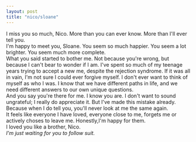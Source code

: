 ```yaml
---
layout: post
title: "nico/sloane"
---
```


I miss you so much, Nico. More than you can ever know. More than I'll ever tell you.<br>
I'm happy to meet you, Sloane. You seem so much happier. You seem a lot brighter. You seem much more complete.<br>
What you said started to bother me. Not because you're wrong, but because I can't bear to wonder if I am. I've spent so much of my teenage years trying to accept a new me, despite the rejection syndrome. If it was all in vain, I'm not sure I could ever forgive myself. I don't ever want to think of myself as who I was. I know that we have different paths in life, and we need different answers to our own unique questions.<br>
And you say you're there for me. I know you are. I don't want to sound ungrateful; I really do appreciate it. But I've made this mistake already. Because when I do tell you, you'll never look at me the same again.<br>
It feels like everyone I have loved, everyone close to me, forgets me or actively choses to leave me. Honestly,I'm happy for them.<br>
I loved you like a brother, Nico.<br>
*I'm just waiting for you to follow suit.*
